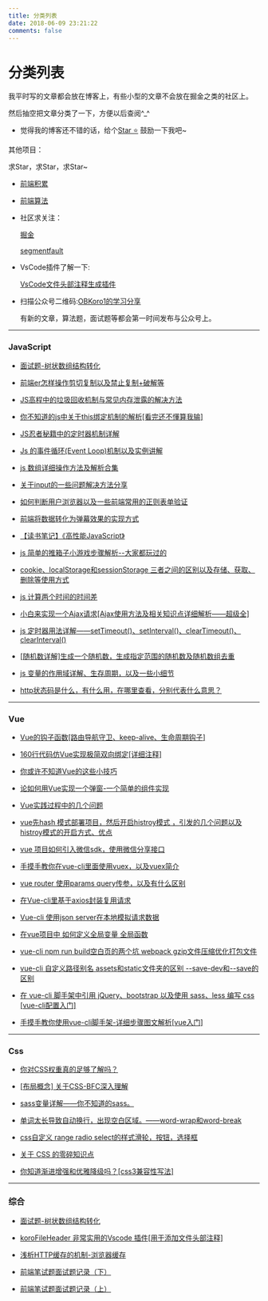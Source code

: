 ```yaml
---
title: 分类列表   
date: 2018-06-09 23:21:22
comments: false
---
```


# 分类列表

我平时写的文章都会放在博客上，有些小型的文章不会放在掘金之类的社区上。

然后抽空把文章分类了一下，方便以后查阅^_^

* 觉得我的博客还不错的话，给个[Star ⭐️](https://github.com/OBKoro1/OBKoro1.github.io) 鼓励一下我吧~

其他项目：

求Star，求Star，求Star~

* [前端积累](https://github.com/OBKoro1/web_accumulate)

* [前端算法](https://github.com/OBKoro1/Brush_algorithm)

* 社区求关注：

    [掘金](https://juejin.im/user/58714f0eb123db4a2eb95372/posts)
 
    [segmentfault](https://segmentfault.com/u/obkoro1/articles)

* VsCode插件了解一下:

    [VsCode文件头部注释生成插件](https://github.com/OBKoro1/koro1FileHeader)

* 扫描公众号二维码:[OBKoro1的学习分享](https://user-gold-cdn.xitu.io/2018/5/1/1631b6f52f7e7015?w=344&h=344&f=jpeg&s=8317)

    有新的文章，算法题，面试题等都会第一时间发布与公众号上。

---

### JavaScript

* [面试题-树状数组结构转化](http://obkoro1.com)

* [前端er怎样操作剪切复制以及禁止复制+破解等](http://obkoro1.com/2018/08/08/%E5%89%8D%E7%AB%AFer%E6%80%8E%E6%A0%B7%E6%93%8D%E4%BD%9C%E5%89%AA%E5%88%87%E5%A4%8D%E5%88%B6%E4%BB%A5%E5%8F%8A%E7%A6%81%E6%AD%A2%E5%A4%8D%E5%88%B6-%E7%A0%B4%E8%A7%A3%E7%AD%89/)

* [JS高程中的垃圾回收机制与常见内存泄露的解决方法](http://obkoro1.com/2018/07/08/JS%E9%AB%98%E7%A8%8B%E4%B8%AD%E7%9A%84%E5%9E%83%E5%9C%BE%E5%9B%9E%E6%94%B6%E6%9C%BA%E5%88%B6%E4%B8%8E%E5%B8%B8%E8%A7%81%E5%86%85%E5%AD%98%E6%B3%84%E9%9C%B2%E7%9A%84%E8%A7%A3%E5%86%B3%E6%96%B9%E6%B3%95/)

* [你不知道的js中关于this绑定机制的解析[看完还不懂算我输]](http://obkoro1.com/2018/06/30/%E4%BD%A0%E4%B8%8D%E7%9F%A5%E9%81%93%E7%9A%84js%E4%B8%AD%E5%85%B3%E4%BA%8Ethis%E7%BB%91%E5%AE%9A%E6%9C%BA%E5%88%B6%E7%9A%84%E8%A7%A3%E6%9E%90-%E7%9C%8B%E5%AE%8C%E8%BF%98%E4%B8%8D%E6%87%82%E7%AE%97%E6%88%91%E8%BE%93/)

* [JS忍者秘籍中的定时器机制详解](http://obkoro1.com/2018/06/17/JS%E5%BF%8D%E8%80%85%E7%A7%98%E7%B1%8D%E4%B8%AD%E7%9A%84%E5%AE%9A%E6%97%B6%E5%99%A8%E6%9C%BA%E5%88%B6%E8%AF%A6%E8%A7%A3/)

* [Js 的事件循环(Event Loop)机制以及实例讲解](http://obkoro1.com/2018/06/17/Js-%E7%9A%84%E4%BA%8B%E4%BB%B6%E5%BE%AA%E7%8E%AF-Event-Loop-%E6%9C%BA%E5%88%B6%E4%BB%A5%E5%8F%8A%E5%AE%9E%E4%BE%8B%E8%AE%B2%E8%A7%A3/)

* [js 数组详细操作方法及解析合集](http://obkoro1.com/2018/05/30/js-%E6%95%B0%E7%BB%84%E8%AF%A6%E7%BB%86%E6%93%8D%E4%BD%9C%E6%96%B9%E6%B3%95%E5%8F%8A%E8%A7%A3%E6%9E%90%E5%90%88%E9%9B%86/)

* [关于input的一些问题解决方法分享](http://obkoro1.com/2018/05/12/%E5%85%B3%E4%BA%8Einput%E7%9A%84%E4%B8%80%E4%BA%9B%E9%97%AE%E9%A2%98%E8%A7%A3%E5%86%B3%E6%96%B9%E6%B3%95%E5%88%86%E4%BA%AB/)

* [如何判断用户浏览器以及一些前端常用的正则表单验证](http://obkoro1.com/2018/05/05/%E5%A6%82%E4%BD%95%E5%88%A4%E6%96%AD%E7%94%A8%E6%88%B7%E6%B5%8F%E8%A7%88%E5%99%A8%E4%BB%A5%E5%8F%8A%E4%B8%80%E4%BA%9B%E5%89%8D%E7%AB%AF%E5%B8%B8%E7%94%A8%E7%9A%84%E6%AD%A3%E5%88%99%E8%A1%A8%E5%8D%95%E9%AA%8C%E8%AF%81/)

* [前端将数据转化为弹幕效果的实现方式](http://obkoro1.com/2018/04/30/%E5%89%8D%E7%AB%AF%E5%B0%86%E6%95%B0%E6%8D%AE%E8%BD%AC%E5%8C%96%E4%B8%BA%E5%BC%B9%E5%B9%95%E6%95%88%E6%9E%9C%E7%9A%84%E5%AE%9E%E7%8E%B0%E6%96%B9%E5%BC%8F/)

* [【读书笔记】《高性能JavaScript》](http://obkoro1.com/2018/01/09/%E3%80%90%E8%AF%BB%E4%B9%A6%E7%AC%94%E8%AE%B0%E3%80%91%E3%80%8A%E9%AB%98%E6%80%A7%E8%83%BDJavaScript%E3%80%8B/)

* [js 简单的推箱子小游戏步骤解析--大家都玩过的](http://obkoro1.com/2018/01/07/js-%E7%AE%80%E5%8D%95%E7%9A%84%E6%8E%A8%E7%AE%B1%E5%AD%90%E5%B0%8F%E6%B8%B8%E6%88%8F%E6%AD%A5%E9%AA%A4%E8%A7%A3%E6%9E%90-%E5%A4%A7%E5%AE%B6%E9%83%BD%E7%8E%A9%E8%BF%87%E7%9A%84/)

* [cookie、localStorage和sessionStorage 三者之间的区别以及存储、获取、删除等使用方式](http://obkoro1.com/2017/11/25/cookie%E3%80%81localStorage%E5%92%8CsessionStorage%20%E4%B8%89%E8%80%85%E4%B9%8B%E9%97%B4%E7%9A%84%E5%8C%BA%E5%88%AB%E4%BB%A5%E5%8F%8A%E5%AD%98%E5%82%A8%E3%80%81%E8%8E%B7%E5%8F%96%E3%80%81%E5%88%A0%E9%99%A4%E7%AD%89%E4%BD%BF%E7%94%A8%E6%96%B9%E5%BC%8F/)

* [js 计算两个时间的时间差](http://obkoro1.com/2017/10/15/js-%E8%AE%A1%E7%AE%97%E4%B8%A4%E4%B8%AA%E6%97%B6%E9%97%B4%E7%9A%84%E6%97%B6%E9%97%B4%E5%B7%AE/)

* [小白来实现一个Ajax请求[Ajax使用方法及相关知识点详细解析——超级全]](https://juejin.im/post/59231732a0bb9f005f68cad4)

* [js 定时器用法详解——setTimeout()、setInterval()、clearTimeout()、clearInterval()](https://juejin.im/post/592045b0570c350069a1d7b5)

* [[随机数详解]生成一个随机数，生成指定范围的随机数及随机数组去重](https://juejin.im/post/59116a77ac502e006557afc2)

* [js 变量的作用域详解、生存周期，以及一些小细节](https://juejin.im/post/590324e661ff4b0066977c85)

* [http状态码是什么，有什么用，在哪里查看，分别代表什么意思？](https://juejin.im/post/590082e6a22b9d0065be1a5c)

---

### Vue

* [Vue的钩子函数[路由导航守卫、keep-alive、生命周期钩子]](http://obkoro1.com/2018/07/21/Vue%E7%9A%84%E9%92%A9%E5%AD%90%E5%87%BD%E6%95%B0-%E8%B7%AF%E7%94%B1%E5%AF%BC%E8%88%AA%E5%AE%88%E5%8D%AB%E3%80%81keep-alive%E3%80%81%E7%94%9F%E5%91%BD%E5%91%A8%E6%9C%9F%E9%92%A9%E5%AD%90/)

* [160行代码仿Vue实现极简双向绑定[详细注释]](http://obkoro1.com/2018/06/24/160%E8%A1%8C%E4%BB%A3%E7%A0%81%E4%BB%BFVue%E5%AE%9E%E7%8E%B0%E6%9E%81%E7%AE%80%E5%8F%8C%E5%90%91%E7%BB%91%E5%AE%9A-%E8%AF%A6%E7%BB%86%E6%B3%A8%E9%87%8A/)

* [你或许不知道Vue的这些小技巧](http://obkoro1.com/2018/06/03/%E4%BD%A0%E6%88%96%E8%AE%B8%E4%B8%8D%E7%9F%A5%E9%81%93Vue%E7%9A%84%E8%BF%99%E4%BA%9B%E5%B0%8F%E6%8A%80%E5%B7%A7/)

* [论如何用Vue实现一个弹窗-一个简单的组件实现](http://obkoro1.com/2018/04/22/%E8%AE%BA%E5%A6%82%E4%BD%95%E7%94%A8Vue%E5%AE%9E%E7%8E%B0%E4%B8%80%E4%B8%AA%E5%BC%B9%E7%AA%97-%E4%B8%80%E4%B8%AA%E7%AE%80%E5%8D%95%E7%9A%84%E7%BB%84%E4%BB%B6%E5%AE%9E%E7%8E%B0/)

* [Vue实践过程中的几个问题](http://obkoro1.com/2018/01/17/Vue%E5%AE%9E%E8%B7%B5%E8%BF%87%E7%A8%8B%E4%B8%AD%E7%9A%84%E5%87%A0%E4%B8%AA%E9%97%AE%E9%A2%98/)

* [vue先hash 模式部署项目，然后开启histroy模式 ，引发的几个问题以及histroy模式的开启方式、优点](http://obkoro1.com/2017/12/25/vue%E5%85%88hash-%E6%A8%A1%E5%BC%8F%E9%83%A8%E7%BD%B2%E9%A1%B9%E7%9B%AE%EF%BC%8C%E7%84%B6%E5%90%8E%E5%BC%80%E5%90%AFhistroy%E6%A8%A1%E5%BC%8F-%EF%BC%8C%E5%BC%95%E5%8F%91%E7%9A%84%E5%87%A0%E4%B8%AA%E9%97%AE%E9%A2%98%E4%BB%A5%E5%8F%8Ahistroy%E6%A8%A1%E5%BC%8F%E7%9A%84%E5%BC%80%E5%90%AF%E6%96%B9%E5%BC%8F%E3%80%81%E4%BC%98%E7%82%B9/)

* [vue 项目如何引入微信sdk，使用微信分享接口](http://obkoro1.com/2017/12/16/vue-%E9%A1%B9%E7%9B%AE%E5%A6%82%E4%BD%95%E5%BC%95%E5%85%A5%E5%BE%AE%E4%BF%A1sdk%EF%BC%8C%E4%BD%BF%E7%94%A8%E5%BE%AE%E4%BF%A1%E5%88%86%E4%BA%AB%E6%8E%A5%E5%8F%A3/)

* [手摸手教你在vue-cli里面使用vuex，以及vuex简介](http://obkoro1.com/2017/12/09/%E6%89%8B%E6%91%B8%E6%89%8B%E6%95%99%E4%BD%A0%E5%9C%A8vue-cli%E9%87%8C%E9%9D%A2%E4%BD%BF%E7%94%A8vuex%EF%BC%8C%E4%BB%A5%E5%8F%8Avuex%E7%AE%80%E4%BB%8B/)

* [vue router 使用params query传参，以及有什么区别](http://obkoro1.com/2017/11/12/vue-router-%E4%BD%BF%E7%94%A8params-query%E4%BC%A0%E5%8F%82%EF%BC%8C%E4%BB%A5%E5%8F%8A%E6%9C%89%E4%BB%80%E4%B9%88%E5%8C%BA%E5%88%AB/)

* [在Vue-cli里基于axios封装复用请求](http://obkoro1.com/2017/11/05/%E5%9C%A8Vue-cli%E9%87%8C%E5%9F%BA%E4%BA%8Eaxios%E5%B0%81%E8%A3%85%E5%A4%8D%E7%94%A8%E8%AF%B7%E6%B1%82/)

* [Vue-cli 使用json server在本地模拟请求数据](http://obkoro1.com/2017/11/01/Vue-cli-%E4%BD%BF%E7%94%A8json-server%E5%9C%A8%E6%9C%AC%E5%9C%B0%E6%A8%A1%E6%8B%9F%E8%AF%B7%E6%B1%82%E6%95%B0%E6%8D%AE/)

* [在vue项目中 如何定义全局变量 全局函数](http://obkoro1.com/2017/10/23/%E5%9C%A8vue%E9%A1%B9%E7%9B%AE%E4%B8%AD-%E5%A6%82%E4%BD%95%E5%AE%9A%E4%B9%89%E5%85%A8%E5%B1%80%E5%8F%98%E9%87%8F-%E5%85%A8%E5%B1%80%E5%87%BD%E6%95%B0/)

* [vue-cli npm run build空白页的两个坑 webpack gzip文件压缩优化打包文件](http://obkoro1.com/2017/10/11/vue-cli-npm-run-build%E7%A9%BA%E7%99%BD%E9%A1%B5%E7%9A%84%E4%B8%A4%E4%B8%AA%E5%9D%91-webpack-gzip%E6%96%87%E4%BB%B6%E5%8E%8B%E7%BC%A9%E4%BC%98%E5%8C%96%E6%89%93%E5%8C%85%E6%96%87%E4%BB%B6/)

* [vue-cli 自定义路径别名 assets和static文件夹的区别 --save-dev和--save的区别](http://obkoro1.com/2017/10/11/vue-cli-%E8%87%AA%E5%AE%9A%E4%B9%89%E8%B7%AF%E5%BE%84%E5%88%AB%E5%90%8D-assets%E5%92%8Cstatic%E6%96%87%E4%BB%B6%E5%A4%B9%E7%9A%84%E5%8C%BA%E5%88%AB-save-dev%E5%92%8C-save%E7%9A%84%E5%8C%BA%E5%88%AB/)

* [在 vue-cli 脚手架中引用 jQuery、bootstrap 以及使用 sass、less 编写 css [vue-cli配置入门]](http://obkoro1.com/2017/10/11/%E5%9C%A8-vue-cli-%E8%84%9A%E6%89%8B%E6%9E%B6%E4%B8%AD%E5%BC%95%E7%94%A8-jQuery%E3%80%81bootstrap-%E4%BB%A5%E5%8F%8A%E4%BD%BF%E7%94%A8-sass%E3%80%81less-%E7%BC%96%E5%86%99-css-vue-cli%E9%85%8D%E7%BD%AE%E5%85%A5%E9%97%A8/)

* [手摸手教你使用vue-cli脚手架-详细步骤图文解析[vue入门]](http://obkoro1.com/2017/10/11/%E6%89%8B%E6%91%B8%E6%89%8B%E6%95%99%E4%BD%A0%E4%BD%BF%E7%94%A8vue-cli%E8%84%9A%E6%89%8B%E6%9E%B6-%E8%AF%A6%E7%BB%86%E6%AD%A5%E9%AA%A4%E5%9B%BE%E6%96%87%E8%A7%A3%E6%9E%90-vue%E5%85%A5%E9%97%A8/)



---

### Css

* [你对CSS权重真的足够了解吗？](http://obkoro1.com/2018/05/20/%E4%BD%A0%E5%AF%B9CSS%E6%9D%83%E9%87%8D%E7%9C%9F%E7%9A%84%E8%B6%B3%E5%A4%9F%E4%BA%86%E8%A7%A3%E5%90%97%EF%BC%9F/)

* [[布局概念] 关于CSS-BFC深入理解](https://juejin.im/post/5909db2fda2f60005d2093db)

* [sass变量详解——你不知道的sass。](https://juejin.im/post/58f79ad4da2f60005d52120d)

* [单词太长导致自动换行，出现空白区域。——word-wrap和word-break](https://juejin.im/post/58f5ead2570c3500564a5c57)

* [css自定义 range radio select的样式滑轮，按钮，选择框](https://juejin.im/post/58f1f76e44d904006cf2482d)

* [关于 CSS 的零碎知识点](https://juejin.im/post/58f05485a0bb9f006a8921fe)

* [你知道渐进增强和优雅降级吗？[css3兼容性写法]](https://juejin.im/post/58eda95261ff4b005819faf9)

---

### 综合

* [面试题-树状数组结构转化](http://obkoro1.com/2018/08/20/%E9%9D%A2%E8%AF%95%E9%A2%98-%E6%A0%91%E7%8A%B6%E6%95%B0%E7%BB%84%E7%BB%93%E6%9E%84%E8%BD%AC%E5%8C%96/)

* [koroFileHeader 非常实用的Vscode 插件[用于添加文件头部注释]](https://juejin.im/post/5afe2f2c518825426c6911cd)

* [浅析HTTP缓存的机制-浏览器缓存](http://obkoro1.com/2018/06/09/%E6%B5%85%E6%9E%90HTTP%E7%BC%93%E5%AD%98%E7%9A%84%E6%9C%BA%E5%88%B6-%E6%B5%8F%E8%A7%88%E5%99%A8%E7%BC%93%E5%AD%98/)

* [前端笔试题面试题记录（下）](http://obkoro1.com/2018/04/07/%E5%89%8D%E7%AB%AF%E7%AC%94%E8%AF%95%E9%A2%98%E9%9D%A2%E8%AF%95%E9%A2%98%E8%AE%B0%E5%BD%95%EF%BC%88%E4%B8%8B%EF%BC%89/)

* [前端笔试题面试题记录（上）](http://obkoro1.com/2018/03/18/%E5%89%8D%E7%AB%AF%E7%AC%94%E8%AF%95%E9%A2%98%E9%9D%A2%E8%AF%95%E9%A2%98%E8%AE%B0%E5%BD%95%EF%BC%88%E4%B8%8A%EF%BC%89/)